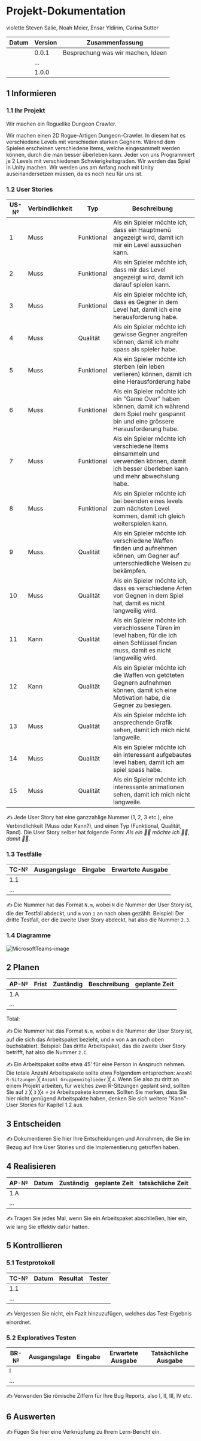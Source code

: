 # Projekt-Dokumentation

violette
Steven Salie, Noah Meier, Ensar Yldirim, Carina Sutter

| Datum | Version | Zusammenfassung                                              |
| ----- | ------- | ------------------------------------------------------------ |
|       | 0.0.1   | Besprechung was wir machen, Ideen|
|       | ...     |                                                              |
|       | 1.0.0   |                                                              |

## 1 Informieren

### 1.1 Ihr Projekt

Wir machen ein Roguelike Dungeon Crawler.

Wir machen einen 2D Rogue-Artigen Dungeon-Crawler. In diesem hat es verschiedene Levels mit verschieden starken Gegnern. Wärend dem Spielen erscheinen verschiedene Items, welche eingesammelt werden können, durch die man besser überleben kann. Jeder von uns Programmiert je 2 Levels mit verschiedenen Schwierigkeitsgraden. Wir werden das Spiel in Unity machen. Wir werden uns am Anfang noch mit Unity auseinandersetzen müssen, da es noch neu für uns ist.

### 1.2 User Stories

| US-№ | Verbindlichkeit | Typ        | Beschreibung                       |
| ---- | --------------- | ----       | ---------------------------------- |
| 1    | Muss            | Funktional | Als ein Spieler möchte ich, dass ein Hauptmenü angezeigt wird, damit ich mir ein Level aussuchen kann.|
| 2    | Muss            | Funktional | Als ein Spieler möchte ich, dass mir das Level angezeigt wird, damit ich darauf spielen kann.|
| 3    | Muss            | Funktional | Als ein Spieler möchte ich, dass es Gegner in dem Level hat, damit ich eine herausforderung habe.|
| 4    | Muss            | Qualität   | Als ein Spieler möchte ich gewisse Gegner angreifen können, damit ich mehr spass als spieler habe.|   
| 5    | Muss            | Funktional | Als ein Spieler möchte ich sterben (ein leben verlieren) können, damit ich eine Herausforderung habe|
| 6    | Muss            | Funktional | Als ein Spieler möchte ich ein "Game Over" haben können, damit ich während dem Spiel mehr gespannt bin und eine grössere Herausforderung habe.|
| 7    | Muss            | Funktional | Als ein Spieler möchte ich verschiedene Items einsammeln und verwenden können, damit ich besser überleben kann und mehr abwechslung habe.|
| 8    | Muss            | Funktional | Als ein Spieler möchte ich bei beenden eines levels zum nächsten Level kommen, damit ich gleich weiterspielen kann.|
| 9    | Muss            | Qualität   | Als ein Spieler möchte ich verschiedene Waffen finden und aufnehmen können, um Gegner auf unterschiedliche Weisen zu bekämpfen.|
| 10   | Muss            | Qualität   | Als ein Spieler möchte ich, dass es verschiedene Arten von Gegnen in dem Spiel hat, damit es nicht langweilig wird.|
| 11   | Kann            | Qualität   | Als ein Spieler möchte ich verschlossene Türen im level haben, für die ich einen Schlüssel finden muss, damit es nicht langweilig wird.|
| 12   | Kann            | Qualität   | Als ein Spieler möchte ich die Waffen von getöteten Gegnern aufnehmen können, damit ich eine Motivation habe, die Gegner zu besiegen. |
| 13   | Muss            | Qualität   | Als ein Spieler möchte ich ansprechende Grafik sehen, damit ich mich nicht langweile. |
| 14   | Muss            | Qualität   | Als ein Spieler möchte ich ein interessant aufgebautes level haben, damit ich am spiel spass habe. |
| 15   | Muss            | Qualität   | Als ein Spieler möchte ich interessante animationen sehen, damit ich mich nicht langweile. |


✍️ Jede User Story hat eine ganzzahlige Nummer (1, 2, 3 etc.), eine Verbindlichkeit (Muss oder Kann?), und einen Typ (Funktional, Qualität, Rand). Die User Story selber hat folgende Form: *Als ein 🤷‍♂️ möchte ich 🤷‍♂️, damit 🤷‍♂️*.

### 1.3 Testfälle

| TC-№ | Ausgangslage | Eingabe | Erwartete Ausgabe |
| ---- | ------------ | ------- | ----------------- |
| 1.1  |              |         |                   |
| ...  |              |         |                   |

✍️ Die Nummer hat das Format `N.m`, wobei `N` die Nummer der User Story ist, die der Testfall abdeckt, und `m` von `1` an nach oben gezählt. Beispiel: Der dritte Testfall, der die zweite User Story abdeckt, hat also die Nummer `2.3`.

### 1.4 Diagramme

![MicrosoftTeams-image](https://user-images.githubusercontent.com/111045656/220883835-a667c1e0-87b9-4e81-ad2c-47e806485b6e.png)



## 2 Planen

| AP-№ | Frist | Zuständig | Beschreibung | geplante Zeit |
| ---- | ----- | --------- | ------------ | ------------- |
| 1.A  |       |           |              |               |
| ...  |       |           |              |               |

Total: 

✍️ Die Nummer hat das Format `N.m`, wobei `N` die Nummer der User Story ist, auf die sich das Arbeitspaket bezieht, und `m` von `A` an nach oben buchstabiert. Beispiel: Das dritte Arbeitspaket, das die zweite User Story betrifft, hat also die Nummer `2.C`.

✍️ Ein Arbeitspaket sollte etwa 45' für eine Person in Anspruch nehmen. Die totale Anzahl Arbeitspakete sollte etwa Folgendem entsprechen: `Anzahl R-Sitzungen` ╳ `Anzahl Gruppenmitglieder` ╳ `4`. Wenn Sie also zu dritt an einem Projekt arbeiten, für welches zwei R-Sitzungen geplant sind, sollten Sie auf `2` ╳ `3` ╳`4` = `24` Arbeitspakete kommen. Sollten Sie merken, dass Sie hier nicht genügend Arbeitspakte haben, denken Sie sich weitere "Kann"-User Stories für Kapitel 1.2 aus.

## 3 Entscheiden

✍️ Dokumentieren Sie hier Ihre Entscheidungen und Annahmen, die Sie im Bezug auf Ihre User Stories und die Implementierung getroffen haben.

## 4 Realisieren

| AP-№ | Datum | Zuständig | geplante Zeit | tatsächliche Zeit |
| ---- | ----- | --------- | ------------- | ----------------- |
| 1.A  |       |           |               |                   |
| ...  |       |           |               |                   |

✍️ Tragen Sie jedes Mal, wenn Sie ein Arbeitspaket abschließen, hier ein, wie lang Sie effektiv dafür hatten.

## 5 Kontrollieren

### 5.1 Testprotokoll

| TC-№ | Datum | Resultat | Tester |
| ---- | ----- | -------- | ------ |
| 1.1  |       |          |        |
| ...  |       |          |        |

✍️ Vergessen Sie nicht, ein Fazit hinzuzufügen, welches das Test-Ergebnis einordnet.

### 5.2 Exploratives Testen

| BR-№ | Ausgangslage | Eingabe | Erwartete Ausgabe | Tatsächliche Ausgabe |
| ---- | ------------ | ------- | ----------------- | -------------------- |
| I    |              |         |                   |                      |
| ...  |              |         |                   |                      |

✍️ Verwenden Sie römische Ziffern für Ihre Bug Reports, also I, II, III, IV etc.

## 6 Auswerten

✍️ Fügen Sie hier eine Verknüpfung zu Ihrem Lern-Bericht ein.
